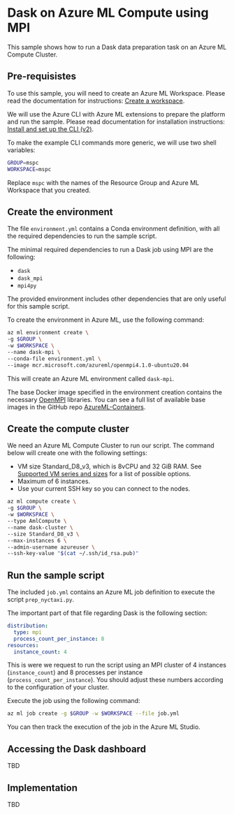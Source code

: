 # Dask on Azure ML Compute using MPI

This sample shows how to run a Dask data preparation task on an Azure ML Compute Cluster.

## Pre-requisistes

To use this sample, you will need to create an Azure ML Workspace. Please read the documentation for instructions: [Create a workspace](https://learn.microsoft.com/en-us/azure/machine-learning/concept-workspace#create-a-workspace).

We will use the Azure CLI with Azure ML extensions to prepare the platform and run the sample. Please read documentation for installation instructions: [Install and set up the CLI (v2)](https://learn.microsoft.com/en-us/azure/machine-learning/how-to-configure-cli?tabs=public).

To make the example CLI commands more generic, we will use two shell variables:

```sh
GROUP=mspc
WORKSPACE=mspc
```

Replace `mspc` with the names of the Resource Group and Azure ML Workspace that you created.

## Create the environment

The file `environment.yml` contains a Conda environment definition, with all the required dependencies to run the sample script.

The minimal required dependencies to run a Dask job using MPI are the following:

- `dask`
- `dask_mpi`
- `mpi4py`

The provided environment includes other dependencies that are only useful for this sample script.

To create the environment in Azure ML, use the following command:

```sh
az ml environment create \
-g $GROUP \
-w $WORKSPACE \
--name dask-mpi \
--conda-file environment.yml \
--image mcr.microsoft.com/azureml/openmpi4.1.0-ubuntu20.04
```

This will create an Azure ML environment called `dask-mpi`.

The base Docker image specified in the environment creation contains the necessary [OpenMPI](https://www.open-mpi.org/) libraries. You can see a full list of available base images in the GitHub repo [AzureML-Containers](https://github.com/Azure/AzureML-Containers).

## Create the compute cluster

We need an Azure ML Compute Cluster to run our script. The command below will create one with the following settings:

- VM size Standard_D8_v3, which is 8vCPU and 32 GiB RAM. See [Supported VM series and sizes](https://learn.microsoft.com/en-us/azure/machine-learning/concept-compute-target#supported-vm-series-and-sizes) for a list of possible options.
- Maximum of 6 instances.
- Use your current SSH key so you can connect to the nodes.

```sh
az ml compute create \
-g $GROUP \
-w $WORKSPACE \
--type AmlCompute \
--name dask-cluster \
--size Standard_D8_v3 \
--max-instances 6 \
--admin-username azureuser \
--ssh-key-value "$(cat ~/.ssh/id_rsa.pub)"
```

## Run the sample script

The included `job.yml` contains an Azure ML job definition to execute the script `prep_nyctaxi.py`.

The important part of that file regarding Dask is the following section:

```yaml
distribution:
  type: mpi
  process_count_per_instance: 8
resources:
  instance_count: 4
```

This is were we request to run the script using an MPI cluster of 4 instances (`instance_count`) and 8 processes per instance (`process_count_per_instance`). You should adjust these numbers according to the configuration of your cluster.

Execute the job using the following command:

```sh
az ml job create -g $GROUP -w $WORKSPACE --file job.yml
```

You can then track the execution of the job in the Azure ML Studio.

## Accessing the Dask dashboard

TBD

## Implementation

TBD
